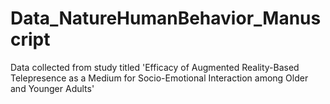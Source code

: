 # Data_NatureHumanBehavior_Manuscript
Data collected from study titled 'Efficacy of Augmented Reality-Based Telepresence as a Medium for Socio-Emotional Interaction among Older and Younger Adults'
